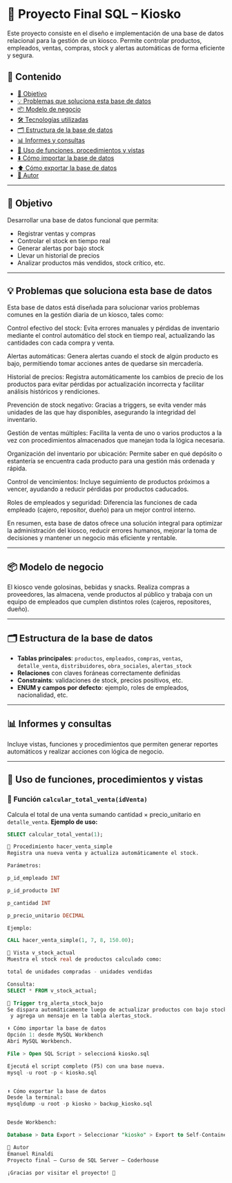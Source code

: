 # 🧃 Proyecto Final SQL – Kiosko

Este proyecto consiste en el diseño e implementación de una base de datos relacional para la gestión de un kiosco. Permite controlar productos, empleados, ventas, compras, stock y alertas automáticas de forma eficiente y segura.

## 📁 Contenido

- [🎯 Objetivo](#-objetivo)
- [💡 Problemas que soluciona esta base de datos](#-problemas-que-soluciona-esta-base-de-datos)
- [📦 Modelo de negocio](#-modelo-de-negocio)
- [🛠️ Tecnologías utilizadas](#-tecnologías-utilizadas)
- [🗂️ Estructura de la base de datos](#-estructura-de-la-base-de-datos)
- [📊 Informes y consultas](#-informes-y-consultas)
- [🔧 Uso de funciones, procedimientos y vistas](#-uso-de-funciones-procedimientos-y-vistas)
- [⬇️ Cómo importar la base de datos](#️-cómo-importar-la-base-de-datos)
- [⬆️ Cómo exportar la base de datos](#️-cómo-exportar-la-base-de-datos)
- [👤 Autor](#-autor)

---

## 🎯 Objetivo

Desarrollar una base de datos funcional que permita:
- Registrar ventas y compras
- Controlar el stock en tiempo real
- Generar alertas por bajo stock
- Llevar un historial de precios
- Analizar productos más vendidos, stock crítico, etc.

---

## 💡 Problemas que soluciona esta base de datos
Esta base de datos está diseñada para solucionar varios problemas comunes en la gestión diaria de un kiosco, tales como:

Control efectivo del stock: Evita errores manuales y pérdidas de inventario mediante el control automático del stock en tiempo real, actualizando las cantidades con cada compra y venta.

Alertas automáticas: Genera alertas cuando el stock de algún producto es bajo, permitiendo tomar acciones antes de quedarse sin mercadería.

Historial de precios: Registra automáticamente los cambios de precio de los productos para evitar pérdidas por actualización incorrecta y facilitar análisis históricos y rendiciones.

Prevención de stock negativo: Gracias a triggers, se evita vender más unidades de las que hay disponibles, asegurando la integridad del inventario.

Gestión de ventas múltiples: Facilita la venta de uno o varios productos a la vez con procedimientos almacenados que manejan toda la lógica necesaria.

Organización del inventario por ubicación: Permite saber en qué depósito o estantería se encuentra cada producto para una gestión más ordenada y rápida.

Control de vencimientos: Incluye seguimiento de productos próximos a vencer, ayudando a reducir pérdidas por productos caducados.

Roles de empleados y seguridad: Diferencia las funciones de cada empleado (cajero, repositor, dueño) para un mejor control interno.

En resumen, esta base de datos ofrece una solución integral para optimizar la administración del kiosco, reducir errores humanos, mejorar la toma de decisiones y mantener un negocio más eficiente y rentable.

---

## 📦 Modelo de negocio

El kiosco vende golosinas, bebidas y snacks. Realiza compras a proveedores, las almacena, vende productos al público y trabaja con un equipo de empleados que cumplen distintos roles (cajeros, repositores, dueño).



---

## 🗂️ Estructura de la base de datos

- **Tablas principales**: `productos`, `empleados`, `compras`, `ventas`, `detalle_venta`, `distribuidores`, `obra_sociales`, `alertas_stock`
- **Relaciones** con claves foráneas correctamente definidas
- **Constraints**: validaciones de stock, precios positivos, etc.
- **ENUM y campos por defecto**: ejemplo, roles de empleados, nacionalidad, etc.

---

## 📊 Informes y consultas

Incluye vistas, funciones y procedimientos que permiten generar reportes automáticos y realizar acciones con lógica de negocio.

---

## 🔧 Uso de funciones, procedimientos y vistas

### 📌 Función `calcular_total_venta(idVenta)`
Calcula el total de una venta sumando cantidad × precio_unitario en `detalle_venta`.
**Ejemplo de uso:**
```sql
SELECT calcular_total_venta(1);

📌 Procedimiento hacer_venta_simple
Registra una nueva venta y actualiza automáticamente el stock.

Parámetros:

p_id_empleado INT

p_id_producto INT

p_cantidad INT

p_precio_unitario DECIMAL

Ejemplo:

CALL hacer_venta_simple(1, 7, 8, 150.00);

📌 Vista v_stock_actual
Muestra el stock real de productos calculado como:

total de unidades compradas - unidades vendidas

Consulta:
SELECT * FROM v_stock_actual;

📌 Trigger trg_alerta_stock_bajo
Se dispara automáticamente luego de actualizar productos con bajo stock (menor a 10 unidades)
 y agrega un mensaje en la tabla alertas_stock.

⬇️ Cómo importar la base de datos
Opción 1: desde MySQL Workbench
Abrí MySQL Workbench.

File > Open SQL Script > seleccioná kiosko.sql

Ejecutá el script completo (F5) con una base nueva.
mysql -u root -p < kiosko.sql


⬆️ Cómo exportar la base de datos
Desde la terminal:
mysqldump -u root -p kiosko > backup_kiosko.sql


Desde Workbench:

Database > Data Export > Seleccionar "kiosko" > Export to Self-Contained File

👤 Autor
Emanuel Rinaldi
Proyecto final – Curso de SQL Server – Coderhouse

¡Gracias por visitar el proyecto! 🚀


